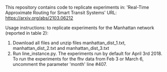 This repository contains code to replicate experiments in: 'Real-Time Approximate Routing for Smart Transit Systems' URL: https://arxiv.org/abs/2103.06212

Usage instructions: to replicate experiments for the Manhattan network (reported in table 2):

1) Download all files and unzip files manhattan_dist_1.txt, manhattan_dist_2.txt and manhattan_dist_3.txt
2) Run line_instance.py. The experiments run by default for April 3rd 2018. To run the experiments for the fhv data from Feb 3 or March 6, uncomment the parameter 'month' line #407.



